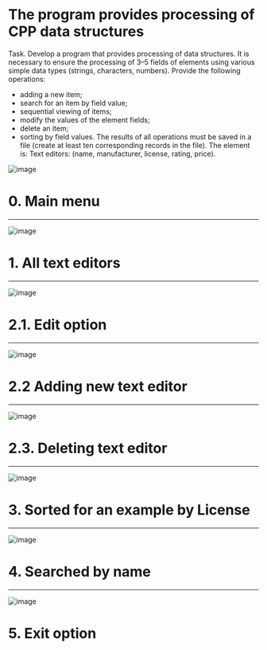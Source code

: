 # The program provides processing of CPP data structures


Task.
Develop a program that provides processing of data structures. It is necessary to ensure the processing of 3–5 fields of elements using various simple data types (strings, characters, numbers). Provide the following operations: 
- adding a new item; 
- search for an item by field value; 
- sequential viewing of items; 
- modify the values of the element fields; 
- delete an item; 
- sorting by field values. 
The results of all operations must be saved in a file (create at least ten corresponding records in the file). 
The element is: Text editors: (name, manufacturer, license, rating, price). 


![image](https://github.com/Taras-P-Kob/The-program-provides-processing-of-cpp-data-structures/assets/119957094/d6cd28cd-ddac-47c7-bc23-5203bd7c93ad)

# 0. Main menu

--------------------------------------------------------------------------------------------------------------------------------------------------------------------------------------------------------------------
![image](https://github.com/Taras-P-Kob/The-program-provides-processing-of-cpp-data-structures/assets/119957094/74982141-c74e-46d0-b8b0-fbb8ef1245d3)
# 1. All text editors

--------------------------------------------------------------------------------------------------------------------------------------------------------------------------------------------------------------------
![image](https://github.com/Taras-P-Kob/The-program-provides-processing-of-cpp-data-structures/assets/119957094/707afd6f-2de9-46f6-89dd-59063cac9ebc)

# 2.1. Edit option

--------------------------------------------------------------------------------------------------------------------------------------------------------------------------------------------------------------------
![image](https://github.com/Taras-P-Kob/The-program-provides-processing-of-cpp-data-structures/assets/119957094/162eeeaf-5978-4f04-8099-5748a592d905)

# 2.2 Adding new text editor 

--------------------------------------------------------------------------------------------------------------------------------------------------------------------------------------------------------------------
![image](https://github.com/Taras-P-Kob/The-program-provides-processing-of-cpp-data-structures/assets/119957094/19925d83-65b3-459c-972d-56c661d86bcf)

# 2.3. Deleting text editor

--------------------------------------------------------------------------------------------------------------------------------------------------------------------------------------------------------------------
![image](https://github.com/Taras-P-Kob/The-program-provides-processing-of-cpp-data-structures/assets/119957094/c08a7e2e-b864-4770-9fc2-32486e07bfde)


# 3. Sorted for an example by License

--------------------------------------------------------------------------------------------------------------------------------------------------------------------------------------------------------------------
![image](https://github.com/Taras-P-Kob/The-program-provides-processing-of-cpp-data-structures/assets/119957094/801e50d5-8210-4499-9827-456f34d95a5d)

# 4. Searched by name

--------------------------------------------------------------------------------------------------------------------------------------------------------------------------------------------------------------------
![image](https://github.com/Taras-P-Kob/The-program-provides-processing-of-cpp-data-structures/assets/119957094/0d3512cf-7191-455e-b6af-b2601bacaf27)

# 5. Exit option
